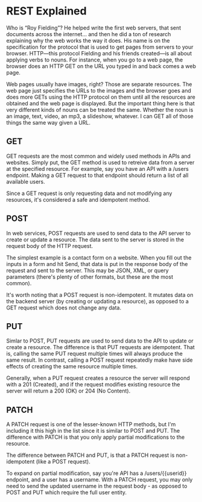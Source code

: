 
# REST Explained
Who is “Roy Fielding”? He helped write the first web servers, that sent documents across the internet… and then he did a ton of research explaining why the web works the way it does. His name is on the specification for the protocol that is used to get pages from servers to your browser. HTTP—this protocol Fielding and his friends created—is all about applying verbs to nouns. For instance, when you go to a web page, the browser does an HTTP GET on the URL you typed in and back comes a web page.

Web pages usually have images, right? Those are separate resources. The web page just specifies the URLs to the images and the browser goes and does more GETs using the HTTP protocol on them until all the resources are obtained and the web page is displayed. But the important thing here is that very different kinds of nouns can be treated the same. Whether the noun is an image, text, video, an mp3, a slideshow, whatever. I can GET all of those things the same way given a URL.

## GET

GET requests are the most common and widely used methods in APIs and websites. Simply put, the GET method is used to retreive data from a server at the specified resource. For example, say you have an API with a /users endpoint. Making a GET request to that endpoint should return a list of all available users.

Since a GET request is only requesting data and not modifying any resources, it's considered a safe and idempotent method.

## POST
In web services, POST requests are used to send data to the API server to create or update a resource. The data sent to the server is stored in the request body of the HTTP request.

The simplest example is a contact form on a website. When you fill out the inputs in a form and hit Send, that data is put in the response body of the request and sent to the server. This may be JSON, XML, or query parameters (there's plenty of other formats, but these are the most common).

It's worth noting that a POST request is non-idempotent. It mutates data on the backend server (by creating or updating a resource), as opposed to a GET request which does not change any data.
## PUT
Simlar to POST, PUT requests are used to send data to the API to update or create a resource. The difference is that PUT requests are idempotent. That is, calling the same PUT request multiple times will always produce the same result. In contrast, calling a POST request repeatedly make have side effects of creating the same resource multiple times.

Generally, when a PUT request creates a resource the server will respond with a 201 (Created), and if the request modifies existing resource the server will return a 200 (OK) or 204 (No Content).

## PATCH
A PATCH request is one of the lesser-known HTTP methods, but I'm including it this high in the list since it is similar to POST and PUT. The difference with PATCH is that you only apply partial modifications to the resource.

The difference between PATCH and PUT, is that a PATCH request is non-idempotent (like a POST request).

To expand on partial modification, say you're API has a /users/{{userid}} endpoint, and a user has a username. With a PATCH request, you may only need to send the updated username in the request body - as opposed to POST and PUT which require the full user entity.

